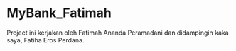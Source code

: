# MyBank_Fatimah
Project ini kerjakan oleh Fatimah Ananda Peramadani dan didampingin kaka saya, Fatiha Eros Perdana.

